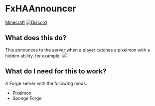 # FxHAAnnouncer
[Minecraft](https://img.shields.io/badge/MC-1.12.2-brightgreen.svg)
[![Discord](https://discordapp.com/api/guilds/699764448155533404/widget.png)](https://discord.gg/VFNTycm)
## What does this do?
This announces to the server when a player catches a pixelmon with a hidden ability, for example:
<img src="https://github.com/OzzyMar123/Img-For-Repos/blob/master/fxhaannouncer.png">
## What do I need for this to work?
A Forge server with the following mods:
- Pixelmon
- Sponge Forge
